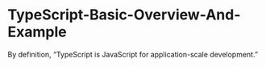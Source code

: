# TypeScript-Basic-Overview-And-Example
By definition, “TypeScript is JavaScript for application-scale development.”
